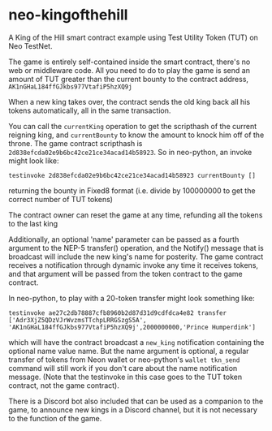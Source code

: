 # neo-kingofthehill
A King of the Hill smart contract example using Test Utility Token (TUT) on Neo TestNet.

The game is entirely self-contained inside the smart contract, there's no web or middleware code. All you need to do to play the game is send an amount of TUT greater than the current bounty to the contract address, `AK1nGHaL184ffGJkbs977VtafiP5hzXQ9j`

When a new king takes over, the contract sends the old king back all his tokens automatically, all in the same transaction.

You can call the `currentKing` operation to get the scripthash of the current reigning king, and `currentBounty` to know the amount to knock him off of the throne. The game contract scripthash is `2d838efcda02e9b6bc42ce21ce34acad14b58923`. So in neo-python, an invoke might look like:

```
testinvoke 2d838efcda02e9b6bc42ce21ce34acad14b58923 currentBounty []
```
returning the bounty in Fixed8 format (i.e. divide by 100000000 to get the correct number of TUT tokens)

The contract owner can reset the game at any time, refunding all the tokens to the last king

Additionally, an optional 'name' parameter can be passed as a fourth argument to the NEP-5 transfer() operation, and the Notify() message that is broadcast will include the new king's name for posterity. The game contract receives a notification through dynamic invoke any time it receives tokens, and that argument will be passed from the token contract to the game contract.

In neo-python, to play with a 20-token transfer might look something like: 
```
testinvoke ae27c2db78887cfb8960b2d87d31d9cdfdca4e82 transfer ['Adr3XjZ5QDzVJrWvzmsTTchpLRRGSzgS5A',
'AK1nGHaL184ffGJkbs977VtafiP5hzXQ9j',2000000000,'Prince Humperdink']
```

which will have the contract broadcast a `new_king` notification containing the optional name value name. But the name argument is optional, a regular transfer of tokens from Neon wallet or neo-python's `wallet tkn_send` command will still work if you don't care about the name notification message. (Note that the testinvoke in this case goes to the TUT token contract, not the game contract).

There is a Discord bot also included that can be used as a companion to the game, to announce new kings in a Discord channel, but it is not necessary to the function of the game.
